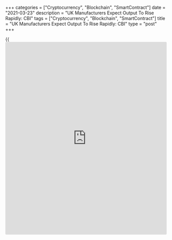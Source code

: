 +++
categories = ["Cryptocurrency", "Blockchain", "SmartContract"]
date = "2021-03-23"
description = "UK Manufacturers Expect Output To Rise Rapidly: CBI"
tags = ["Cryptocurrency", "Blockchain", "SmartContract"]
title = "UK Manufacturers Expect Output To Rise Rapidly: CBI"
type = "post"
+++

{{<iframe id="large-banner" src="https://www.bounty.group/#slide=11.0" width="100%" height="600" scrolling="no" style="border: 0px solid rgb(216, 221, 230); border-radius: 3px;">}}

UK manufacturers expect output to pick up rapidly over the coming three
months, the Industrial Trends Survey from the Confederation of British
Industry showed on Tuesday.

A balance of +30 percent expects output to pick up in the coming three
months, the strongest expectations since August 2017.

A net 3 percent respondent said output increased in three months to
March versus -8 percent in February.

The order book balance rose to -5 percent from -24 percent in February.
This was the strongest position since April 2019.

Similarly, the export order books balance advanced to -20 percent from
-39 percent a month ago.

It's great to see the mood lift among manufacturers, buoyed by a jump in
order books, Anna Leach, CBI deputy chief economist, said. But firms
continue to grapple with higher freight costs as well as raw material
shortages.

"Looking ahead, the Government should remain focussed on measures to
reinforce a recovery, with an eye to boosting the UK's competitiveness
over the long-term," Leach added. "Rapid progress in the rollout of the
vaccine will be crucial in driving a recovery [business][1] confidence."

For comments and feedback [contact](https://www.playgroundfx.com/contact/): editorial@rtt[news](https://www.letsplayfx.com/blog/forex-news-website/).com

[Economic News][2]

 **What parts of the world are seeing the best (and worst) economic
performances lately? Click[here][3] to check out our [Econ Scorecard][3]
and find out! See up-to-the-moment [ranking](https://www.playgroundfx.com/blog/crypto-exchange-ranking/)s for the best and worst
performers in [GDP][4], [unemployment rate][5], [inflation][6] and much
more.**

   1. www.rtt[news](https://www.letsplayfx.com/blog/forex-news-website/).com/Content/Business.aspx
   2. www.rtt[news](https://www.letsplayfx.com/blog/forex-news-website/).com/Content/EconomicNews.aspx
   3. www.rtt[news](https://www.letsplayfx.com/blog/forex-news-website/).com/economic-scorecard/world-rank/industrial-production/highest-performance.aspx
   4. www.rtt[news](https://www.letsplayfx.com/blog/forex-news-website/).com/economic-scorecard/world-rank/GDP/highest-performance.aspx
   5. www.rtt[news](https://www.letsplayfx.com/blog/forex-news-website/).com/economic-scorecard/world-rank/unemployment-rate/lowest-performance.aspx
   6. www.rtt[news](https://www.letsplayfx.com/blog/forex-news-website/).com/economic-scorecard/world-rank/CPI/highest-performance.aspx